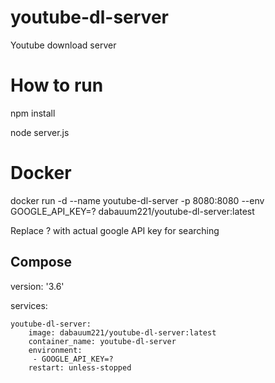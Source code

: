 # youtube-dl-server

Youtube download server

# How to run

npm install

node server.js

# Docker

docker run -d --name youtube-dl-server -p 8080:8080 --env GOOGLE_API_KEY=? dabauum221/youtube-dl-server:latest

Replace ? with actual google API key for searching

## Compose

version: '3.6'

services:

    youtube-dl-server:
        image: dabauum221/youtube-dl-server:latest
        container_name: youtube-dl-server
        environment:
         - GOOGLE_API_KEY=?
        restart: unless-stopped
